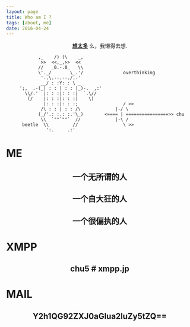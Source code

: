 ```yaml
---
layout: page
title: Who am I ?
tags: [about, me]
date: 2016-04-24
---
```

    
<center><a href="http://overthinking.me"><b>想太多</b></a> 么，我懒得去想.</center>


                ,_    /) (\    _,
                 >>  <<,_,>>  <<
                //   _0.-.0_   \\
                \'._/       \_.'/               overthinking
                 '-.\.--.--./.-'
                 __/ : :Y: : \ _
         ';,  .-(_| : : | : : |_)-.  ,:'
           \\/.'  |: : :|: : :|  `.\//
            (/    |: : :|: : :|    \)
                  |: : :|: : :;                 / >>   
                 /\ : : | : : /\             |-/ \
                (_/'.: :.: :.'\_)        <==== | ================>> chu   
                 \\  `""`""`  //             |-\ /
          beetle  \\         //                 \ >>
                   ':.     .:'








#  ME

## <center>一个无所谓的人</center>

## <center>一个自大狂的人</center>

## <center>一个很偏执的人</center>

#  XMPP

## <center>chu5 # xmpp.jp</center>  

#  MAIL

## <center>Y2h1QG92ZXJ0aGlua2luZy5tZQ==</center>

